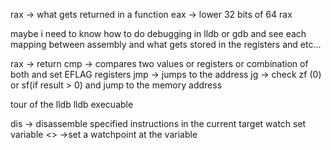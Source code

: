 rax -> what gets returned in a function 
eax -> lower 32 bits of 64 rax


maybe i need to know how to do debugging in lldb or gdb and see each mapping between assembly and what gets stored in the registers and etc...

rax -> return 
cmp -> compares two values or registers or combination of both and set EFLAG registers 
jmp -> jumps to the address
jg -> check zf (0) or sf(if result > 0) and jump to the memory address

tour of the lldb
lldb execuable

dis -> disassemble specified instructions in the current target
watch set variable <> ->set a watchpoint at the variable 